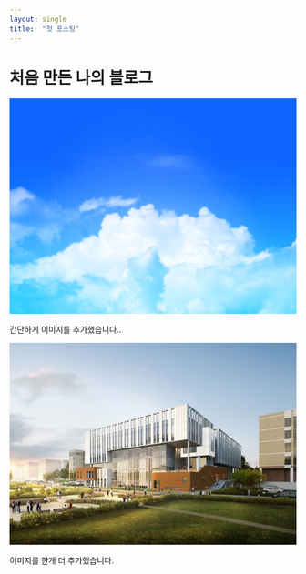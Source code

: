 ```yaml
---
layout: single 
title:  "첫 포스팅"
---
```


# 처음 만든 나의 블로그






![wrtFileImageView](../images/2024-07-05-blog/wrtFileImageView.jpg)

간단하게 이미지를 추가했습니다..





![lib](../images/2024-07-05-blog/lib.jpg)

이미지를 한개 더 추가했습니다.
